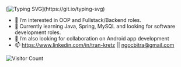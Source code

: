 
[![Typing SVG](https://readme-typing-svg.demolab.com?font=Fira+Code&pause=1000&color=DE15F7&multiline=true&width=435&lines=%F0%9F%91%8B+Hi+there%2C+thanks+for+being+here.;I%E2%80%99m+a+undergraduate+and+a+mom+coder.)](https://git.io/typing-svg)

- 💞️ I’m interested in OOP and Fullstack/Backend roles.
- 🧐 Currently learning Java, Spring, MySQL and looking for software development roles.
- 👀 I’m also looking for collaboration on Android app development
- 📫 https://www.linkedin.com/in/tran-kretz || ngocbitra@gmail.com

![Visitor Count](https://profile-counter.glitch.me/{username}/count.svg)

<!---
ngock/ngock is a ✨ special ✨ repository because its `README.md` (this file) appears on your GitHub profile.
You can click the Preview link to take a look at your changes.
--->
